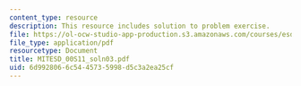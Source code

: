 ```yaml
---
content_type: resource
description: This resource includes solution to problem exercise.
file: https://ol-ocw-studio-app-production.s3.amazonaws.com/courses/esd-00-introduction-to-engineering-systems-spring-2011/6d9928066c5445735998d5c3a2ea25cf_MITESD_00S11_soln03.pdf
file_type: application/pdf
resourcetype: Document
title: MITESD_00S11_soln03.pdf
uid: 6d992806-6c54-4573-5998-d5c3a2ea25cf
---
```

